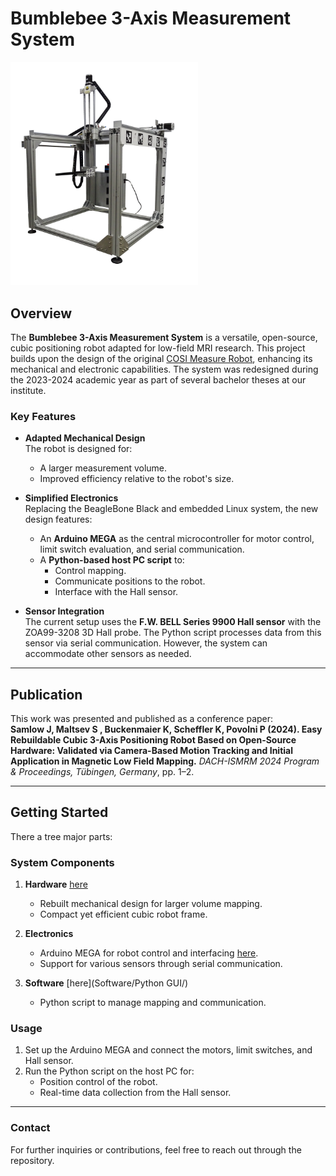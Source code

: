 
# Bumblebee 3-Axis Measurement System

<img src="Hardware/Images/cutTotalImage.png" width="300">  

## Overview

The **Bumblebee 3-Axis Measurement System** is a versatile, open-source, cubic positioning robot adapted for low-field MRI research. This project builds upon the design of the original [COSI Measure Robot](https://www.opensourceimaging.org/project/cosi-measure/), enhancing its mechanical and electronic capabilities. The system was redesigned during the 2023-2024 academic year as part of several bachelor theses at our institute.

### Key Features
- **Adapted Mechanical Design**  
  The robot is designed for:
  - A larger measurement volume.
  - Improved efficiency relative to the robot's size.

- **Simplified Electronics**  
  Replacing the BeagleBone Black and embedded Linux system, the new design features:
  - An **Arduino MEGA** as the central microcontroller for motor control, limit switch evaluation, and serial communication.
  - A **Python-based host PC script** to:
    - Control mapping.
    - Communicate positions to the robot.
    - Interface with the Hall sensor.

- **Sensor Integration**  
  The current setup uses the **F.W. BELL Series 9900 Hall sensor** with the ZOA99-3208 3D Hall probe. The Python script processes data from this sensor via serial communication. However, the system can accommodate other sensors as needed.

---

## Publication

This work was presented and published as a conference paper:  
**Samlow J, Maltsev S , Buckenmaier K, Scheffler K, Povolni P (2024). Easy Rebuildable Cubic 3-Axis Positioning Robot Based on Open-Source Hardware: Validated via Camera-Based Motion Tracking and Initial Application in Magnetic Low Field Mapping.** *DACH-ISMRM 2024 Program & Proceedings, Tübingen, Germany*, pp. 1–2.

---

## Getting Started

There a tree major parts:

### System Components
1. **Hardware** [here](Hardware/)
   - Rebuilt mechanical design for larger volume mapping.
   - Compact yet efficient cubic robot frame.

2. **Electronics** 
   - Arduino MEGA for robot control and interfacing [here](Software/Arduino/).
   - Support for various sensors through serial communication.

3. **Software** [here](Software/Python GUI/)
   - Python script to manage mapping and communication.

### Usage
1. Set up the Arduino MEGA and connect the motors, limit switches, and Hall sensor.
2. Run the Python script on the host PC for:
   - Position control of the robot.
   - Real-time data collection from the Hall sensor.

---

### Contact
For further inquiries or contributions, feel free to reach out through the repository. 

